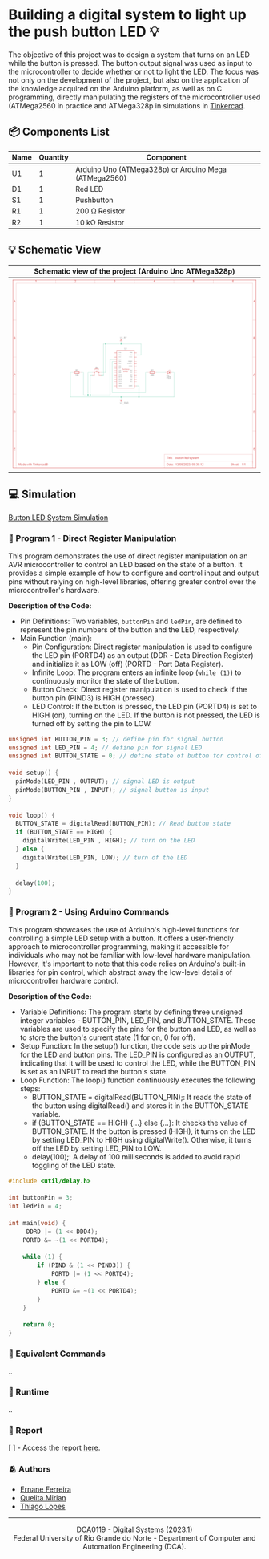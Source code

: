 # Building a digital system to light up the push button LED 💡

The objective of this project was to design a system that turns on an LED while the button is pressed. The button output signal was used as input to the microcontroller to decide whether or not to light the LED. The focus was not only on the development of the project, but also on the application of the knowledge acquired on the Arduino platform, as well as on C programming, directly manipulating the registers of the microcontroller used (ATMega2560 in practice and ATMega328p in simulations in [Tinkercad](https://www.tinkercad.com/).

## 📦 Components List

|Name|Quantity|Component                                             |
|----|--------|------------------------------------------------------|
|U1  |1       |Arduino Uno (ATMega328p) or Arduino Mega (ATMega2560) |
|D1  |1       |Red LED                                               |
|S1  |1       |Pushbutton                                            |
|R1  |1       |200 Ω Resistor                                        |
|R2  |1       |10 kΩ Resistor                                        |


## 💡 Schematic View

|                                                    Schematic view of the project (Arduino Uno ATMega328p)                                                 |
|-----------------------------------------------------------------------------------------------------------------------------------------------------------|
| [![Schematic view of the project (Arduino Uno ATMega328p)](./assets/imgs/button-led-system-schematic.png)](./assets/docs/button-led-system-schematic.pdf) |

## 💻 Simulation

[Button LED System Simulation](./assets/imgs/button-led-system-simulation.png)

### 📌 Program 1 - Direct Register Manipulation

This program demonstrates the use of direct register manipulation on an AVR microcontroller to control an LED based on the state of a button. It provides a simple example of how to configure and control input and output pins without relying on high-level libraries, offering greater control over the microcontroller's hardware.

**Description of the Code:**

  * Pin Definitions: Two variables, `buttonPin` and `ledPin`, are defined to represent the pin numbers of the button and the LED, respectively.
  * Main Function (main):
    * Pin Configuration: Direct register manipulation is used to configure the LED pin (PORTD4) as an output (DDR - Data Direction Register) and initialize it as LOW (off) (PORTD - Port Data Register).
    * Infinite Loop: The program enters an infinite loop (`while (1)`) to continuously monitor the state of the button.
    * Button Check: Direct register manipulation is used to check if the button pin (PIND3) is HIGH (pressed).
    * LED Control: If the button is pressed, the LED pin (PORTD4) is set to HIGH (on), turning on the LED. If the button is not pressed, the LED is turned off by setting the pin to LOW.

```c
unsigned int BUTTON_PIN = 3; // define pin for signal button
unsigned int LED_PIN = 4; // define pin for signal LED
unsigned int BUTTON_STATE = 0; // define state of button for control of system (1=on/0=off)

void setup() {
  pinMode(LED_PIN , OUTPUT); // signal LED is output
  pinMode(BUTTON_PIN , INPUT); // signal button is input
}

void loop() {
  BUTTON_STATE = digitalRead(BUTTON_PIN); // Read button state
  if (BUTTON_STATE == HIGH) {
    digitalWrite(LED_PIN , HIGH); // turn on the LED
  } else {
    digitalWrite(LED_PIN, LOW);	// turn of the LED
  }

  delay(100);
}
```

### 📌 Program 2 - Using Arduino Commands

This program showcases the use of Arduino's high-level functions for controlling a simple LED setup with a button. It offers a user-friendly approach to microcontroller programming, making it accessible for individuals who may not be familiar with low-level hardware manipulation. However, it's important to note that this code relies on Arduino's built-in libraries for pin control, which abstract away the low-level details of microcontroller hardware control.

**Description of the Code:**

  * Variable Definitions: The program starts by defining three unsigned integer variables - BUTTON_PIN, LED_PIN, and BUTTON_STATE. These variables are used to specify the pins for the button and LED, as well as to store the button's current state (1 for on, 0 for off).
  * Setup Function: In the setup() function, the code sets up the pinMode for the LED and button pins. The LED_PIN is configured as an OUTPUT, indicating that it will be used to control the LED, while the BUTTON_PIN is set as an INPUT to read the button's state.
  * Loop Function: The loop() function continuously executes the following steps:
    * BUTTON_STATE = digitalRead(BUTTON_PIN);: It reads the state of the button using digitalRead() and stores it in the BUTTON_STATE variable.
    * if (BUTTON_STATE == HIGH) {...} else {...}: It checks the value of BUTTON_STATE. If the button is pressed (HIGH), it turns on the LED by setting LED_PIN to HIGH using digitalWrite(). Otherwise, it turns off the LED by setting LED_PIN to LOW.
    * delay(100);: A delay of 100 milliseconds is added to avoid rapid toggling of the LED state.

```c
#include <util/delay.h>

int buttonPin = 3;      
int ledPin = 4;         

int main(void) {
     DDRD |= (1 << DDD4);     
    PORTD &= ~(1 << PORTD4); 

    while (1) {
        if (PIND & (1 << PIND3)) {
            PORTD |= (1 << PORTD4); 
        } else {
            PORTD &= ~(1 << PORTD4); 
        }
    }

    return 0;
}

```

### 📌 Equivalent Commands

..

### 📌 Runtime

..

### 📄 Report

[ ] - Access the report [here](./assets/docs/project_report.pdf).


### 🫂 Authors

- [Ernane Ferreira](https://github.com/ernanej)
- [Quelita Mirian](https://github.com/quelita2)
- [Thiago Lopes](https://github.com/thiagonasmto)

---

<div align="center">
  DCA0119 - Digital Systems (2023.1) <br/>
  Federal University of Rio Grande do Norte - Department of Computer and Automation Engineering (DCA).
</div>
